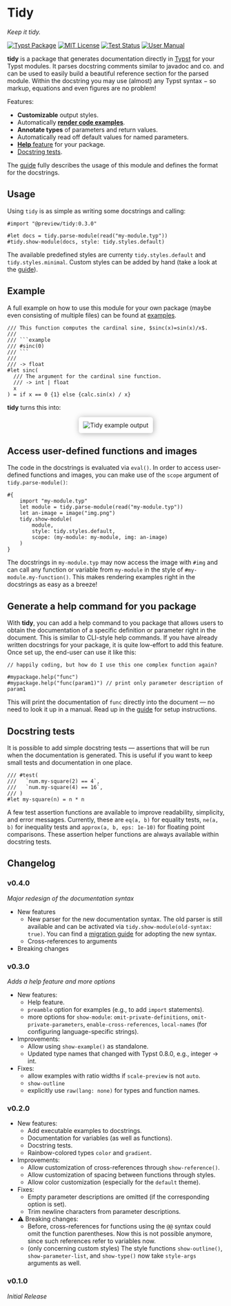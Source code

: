 
# Tidy
*Keep it tidy.*

[![Typst Package](https://img.shields.io/badge/dynamic/toml?url=https%3A%2F%2Fraw.githubusercontent.com%2FMc-Zen%2Ftidy%2Fv0.4.0%2Ftypst.toml&query=%24.package.version&prefix=v&logo=typst&label=package&color=239DAD)](https://typst.app/universe/package/tidy)
[![MIT License](https://img.shields.io/badge/license-MIT-blue)](https://github.com/Mc-Zen/tidy/blob/main/LICENSE)
[![Test Status](https://github.com/Mc-Zen/tidy/actions/workflows/run_tests.yml/badge.svg)](https://github.com/Mc-Zen/tidy/actions/workflows/run_tests.yml)
[![User Manual](https://img.shields.io/badge/manual-.pdf-purple)][guide]




**tidy** is a package that generates documentation directly in [Typst](https://typst.app/) for your Typst modules. It parses docstring comments similar to javadoc and co. and can be used to easily build a beautiful reference section for the parsed module.  Within the docstring you may use (almost) any Typst syntax − so markup, equations and even figures are no problem!

Features:
- **Customizable** output styles. 
- Automatically [**render code examples**](#example). 
- **Annotate types** of parameters and return values.
- Automatically read off default values for named parameters.
- [**Help** feature](#generate-a-help-command-for-you-package) for your package. 
- [Docstring tests](#docstring-tests). 


The [guide][guide] fully describes the usage of this module and defines the format for the docstrings. 

## Usage

Using `tidy` is as simple as writing some docstrings and calling:
```typ
#import "@preview/tidy:0.3.0"

#let docs = tidy.parse-module(read("my-module.typ"))
#tidy.show-module(docs, style: tidy.styles.default)
```

The available predefined styles are currenty `tidy.styles.default` and `tidy.styles.minimal`. Custom styles can be added by hand (take a look at the [guide][guide]). 

## Example

A full example on how to use this module for your own package (maybe even consisting of multiple files) can be found at [examples](https://github.com/Mc-Zen/tidy/tree/main/examples).

```typ
/// This function computes the cardinal sine, $sinc(x)=sin(x)/x$. 
///
/// ```example
/// #sinc(0)
/// ```
///
/// -> float
#let sinc(
  /// The argument for the cardinal sine function. 
  /// -> int | float
  x
) = if x == 0 {1} else {calc.sin(x) / x}
```

**tidy** turns this into:

<div align="center">
  <img alt="Tidy example output" src="docs/images/sincx-docs.svg" style="max-width: 100%; padding: 10px 10px; box-shadow: 1pt 1pt 10pt 0pt #AAAAAA; border-radius: 4pt; box-sizing: border-box; background: white">
</div>


## Access user-defined functions and images

The code in the docstrings is evaluated via `eval()`. In order to access user-defined functions and images, you can make use of the `scope` argument of `tidy.parse-module()`:

```typ
#{
    import "my-module.typ"
    let module = tidy.parse-module(read("my-module.typ"))
    let an-image = image("img.png")
    tidy.show-module(
        module,
        style: tidy.styles.default,
        scope: (my-module: my-module, img: an-image)
    )
}
```
The docstrings in `my-module.typ` may now access the image with `#img` and can call any function or variable from `my-module` in the style of `#my-module.my-function()`. This makes rendering examples right in the docstrings as easy as a breeze!

## Generate a help command for you package
With **tidy**, you can add a help command to you package that allows users to obtain the documentation of a specific definition or parameter right in the document. This is similar to CLI-style help commands. If you have already written docstrings for your package, it is quite low-effort to add this feature. Once set up, the end-user can use it like this:

```typ
// happily coding, but how do I use this one complex function again?

#mypackage.help("func")
#mypackage.help("func(param1)") // print only parameter description of param1
```

This will print the documentation of `func` directly into the document — no need to look it up in a manual. Read up in the [guide][guide] for setup instructions. 

## Docstring tests
It is possible to add simple docstring tests — assertions that will be run when the documentation is generated. This is useful if you want to keep small tests and documentation in one place. 
```typ
/// #test(
///   `num.my-square(2) == 4`,
///   `num.my-square(4) == 16`,
/// )
#let my-square(n) = n * n
```
<!-- With the short-hand syntax, a unfulfilled assertion will even print the line number of the failed test:
```typ
/// >>> my-square(2) == 4
/// >>> my-square(4) == 16
#let my-square(n) = n * n
``` -->
A few test assertion functions are available to improve readability, simplicity, and error messages. Currently, these are `eq(a, b)` for equality tests, `ne(a, b)` for inequality tests and `approx(a, b, eps: 1e-10)` for floating point comparisons. These assertion helper functions are always available within docstring tests. 


## Changelog

### v0.4.0
_Major redesign of the documentation syntax_
- New features
  - New parser for the new documentation syntax. The old parser is still available and can be activated via `tidy.show-module(old-syntax: true)`. You can find a [migration guide](migration-to-0.4.0.md) for adopting the new syntax. 
  - Cross-references to arguments
- Breaking changes

### v0.3.0
_Adds a help feature and more options_
- New features:
  - Help feature. 
  - `preamble` option for examples (e.g., to add `import` statements). 
  - more options for `show-module`: `omit-private-definitions`, `omit-private-parameters`, `enable-cross-references`, `local-names` (for configuring language-specific strings). 
- Improvements:
  - Allow using `show-example()` as standalone. 
  - Updated type names that changed with Typst 0.8.0, e.g., integer -> int. 
- Fixes:
  - allow examples with ratio widths if `scale-preview` is not `auto`.
  - `show-outline`
  - explicitly use `raw(lang: none)` for types and function names. 

### v0.2.0
- New features:
  - Add executable examples to docstrings. 
  - Documentation for variables (as well as functions). 
  - Docstring tests. 
  - Rainbow-colored types `color` and `gradient`. 
- Improvements:
  - Allow customization of cross-references through `show-reference()`. 
  - Allow customization of spacing between functions through styles. 
  - Allow color customization (especially for the `default` theme). 
- Fixes:
  - Empty parameter descriptions are omitted (if the corresponding option is set). 
  - Trim newline characters from parameter descriptions. 
- ⚠️ Breaking changes:
  - Before, cross-references for functions using the `@@` syntax could omit the function parentheses. Now this is not possible anymore, since such references refer to variables now. 
  - (only concerning custom styles) The style functions `show-outline()`, `show-parameter-list`, and `show-type()` now take `style-args` arguments as well. 

### v0.1.0

_Initial Release_

[guide]: https://github.com/Mc-Zen/tidy/releases/download/v0.3.0/tidy-guide.pdf